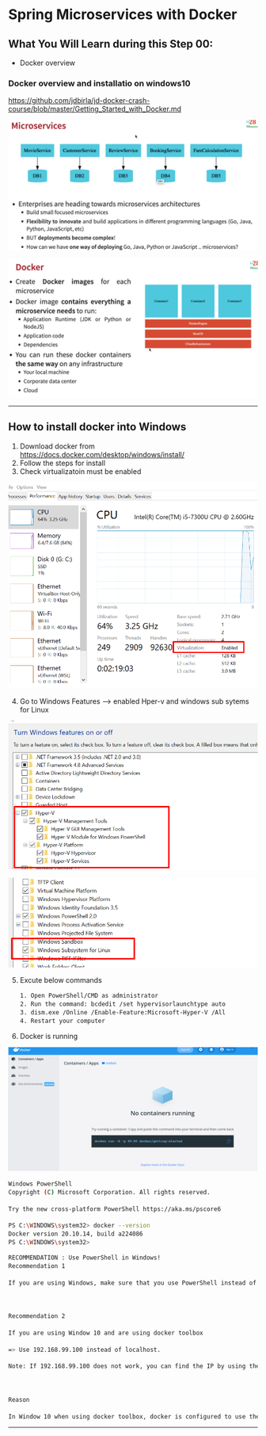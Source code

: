 # Spring Microservices with Docker

## What You Will Learn during this Step 00:
- Docker overview

### Docker overview and installatio on windows10
https://github.com/jdbirla/jd-docker-crash-course/blob/master/Getting_Started_with_Docker.md


![Browser](Images/Microservices.png)

![Browser](Images/Docker.png)

---

## How to install docker into Windows

1. Download docker from https://docs.docker.com/desktop/windows/install/
2. Follow the steps for install
3. Check virtualizatoin must be enabled

![Browser](Images/Screenshot_01.png)

4. Go to Windows Features  --> enabled Hper-v and windows sub sytems for Linux

![Browser](Images/Screenshot_02.png)

![Browser](Images/Screenshot_03.png)

5. Excute below commands
  
   ```sh
   1. Open PowerShell/CMD as administrator 
   2. Run the command: bcdedit /set hypervisorlaunchtype auto
   3. dism.exe /Online /Enable-Feature:Microsoft-Hyper-V /All
   4. Restart your computer
   ```

6. Docker is running

![Browser](Images/Screenshot_04.png)

```sh
Windows PowerShell
Copyright (C) Microsoft Corporation. All rights reserved.

Try the new cross-platform PowerShell https://aka.ms/pscore6

PS C:\WINDOWS\system32> docker --version
Docker version 20.10.14, build a224086
PS C:\WINDOWS\system32>
```

```sh
RECOMMENDATION : Use PowerShell in Windows!
Recommendation 1

If you are using Windows, make sure that you use PowerShell instead of Command Prompt.



Recommendation 2

If you are using Window 10 and are using docker toolbox

=> Use 192.168.99.100 instead of localhost.

Note: If 192.168.99.100 does not work, you can find the IP by using the command docker-machine ip



Reason

In Window 10 when using docker toolbox, docker is configured to use the default machine with IP 192.168.99.100


```

---






